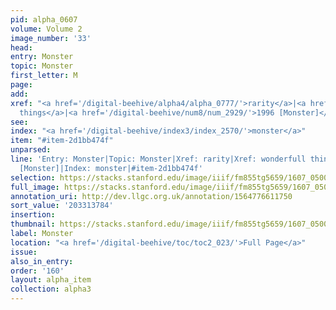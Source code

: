 ```yaml
---
pid: alpha_0607
volume: Volume 2
image_number: '33'
head:
entry: Monster
topic: Monster
first_letter: M
page:
add:
xref: "<a href='/digital-beehive/alpha4/alpha_0777/'>rarity</a>|<a href='/digital-beehive/alpha5/alpha_1055/'>wonderfull
  things</a>|<a href='/digital-beehive/num8/num_2929/'>1996 [Monster]</a>"
see:
index: "<a href='/digital-beehive/index3/index_2570/'>monster</a>"
item: "#item-2d1bb474f"
unparsed:
line: 'Entry: Monster|Topic: Monster|Xref: rarity|Xref: wonderfull things|Xref: 1996
  [Monster]|Index: monster|#item-2d1bb474f'
selection: https://stacks.stanford.edu/image/iiif/fm855tg5659/1607_0500/363,3784,3002,343/full/0/default.jpg
full_image: https://stacks.stanford.edu/image/iiif/fm855tg5659/1607_0500/full/full/0/default.jpg
annotation_uri: http://dev.llgc.org.uk/annotation/1564776611750
sort_value: '203313784'
insertion:
thumbnail: https://stacks.stanford.edu/image/iiif/fm855tg5659/1607_0500/363,3784,600,180/250,/0/default.jpg
label: Monster
location: "<a href='/digital-beehive/toc/toc2_023/'>Full Page</a>"
issue:
also_in_entry:
order: '160'
layout: alpha_item
collection: alpha3
---
```

